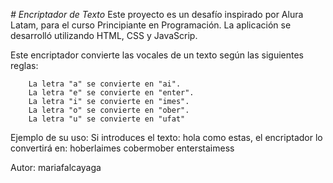 <em> # Encriptador de Texto </em>
Este proyecto es un desafío inspirado por Alura Latam, para el curso Principiante en Programación. La aplicación se desarrolló
utilizando HTML, CSS y JavaScrip.

Este encriptador convierte las vocales de un texto según las siguientes reglas:

        La letra "a" se convierte en "ai".
        La letra "e" se convierte en "enter".
        La letra "i" se convierte en "imes".
        La letra "o" se convierte en "ober".
        La letra "u" se convierte en "ufat"

Ejemplo de su uso:
Si introduces el texto: hola como estas, el encriptador lo convertirá en: hoberlaimes cobermober enterstaimess


Autor: mariafalcayaga
